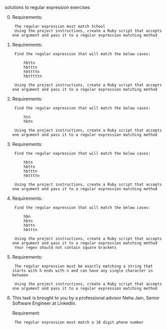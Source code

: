 solutions to regular expression exercises

0. Requirements:

        The regular expression must match School
        Using the project instructions, create a Ruby script that accepts one argument and pass it to a regular expression matching method

1. Requirements:

        Find the regular expression that will match the below cases:

            hbttn
            hbtttn
            hbttttn
            hbtttttn

        Using the project instructions, create a Ruby script that accepts one argument and pass it to a regular expression matching method

2. Requirements:

        Find the regular expression that will match the below cases:

            htn
            hbtn

        Using the project instructions, create a Ruby script that accepts one argument and pass it to a regular expression matching method

3. Requirements:

        Find the regular expression that will match the below cases:

            hbtn
            hbttn
            hbtttn
            hbttttn

        Using the project instructions, create a Ruby script that accepts one argument and pass it to a regular expression matching method

4. Requirements:

        Find the regular expression that will match the below cases:

            hbn
            hbtn
            hbttn
            hbtttn

        Using the project instructions, create a Ruby script that accepts one argument and pass it to a regular expression matching method
        Your regex should not contain square brackets

5. Requirements:

        The regular expression must be exactly matching a string that starts with h ends with n and can have any single character in between

        Using the project instructions, create a Ruby script that accepts one argument and pass it to a regular expression matching method

6. This task is brought to you by a professional advisor Neha Jain, Senior Software Engineer at LinkedIn.

    Requirement:

        The regular expression must match a 10 digit phone number


